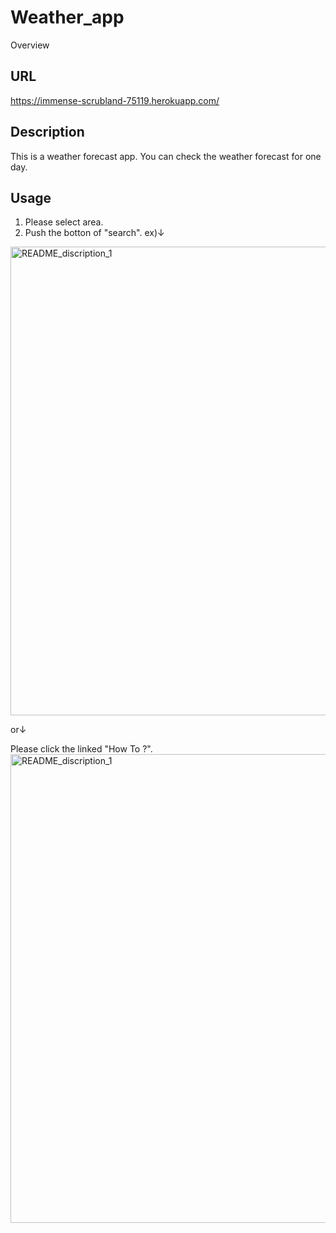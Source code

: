 Weather_app
====

Overview

## URL

https://immense-scrubland-75119.herokuapp.com/

## Description

This is a weather forecast app.
You can check the weather forecast for one day.

## Usage

1) Please select area. 
2) Push the botton of "search".
ex)↓
<img width="750" alt="README_discription_1" src="https://user-images.githubusercontent.com/50900728/61713826-6dc67b00-ad94-11e9-87e2-72ffd9d93e5e.gif">

or↓

Please click the linked "How To ?".
<img width="750" alt="README_discription_1" src="https://user-images.githubusercontent.com/50900728/61713591-ed077f00-ad93-11e9-906c-ba5d879aa6d1.png">
